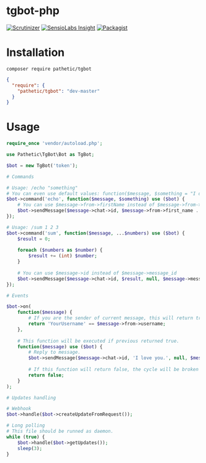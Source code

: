 # tgbot-php

[![Scrutinizer](https://img.shields.io/scrutinizer/g/pathetic/tgbot-php.svg?style=flat-square)](https://scrutinizer-ci.com/g/pathetic/tgbot-php/)
[![SensioLabs Insight](https://img.shields.io/sensiolabs/i/02ba0ee8-9aa7-43f3-8cf0-53e43697843f.svg?style=flat-square)](https://insight.sensiolabs.com/projects/56001e85-e5c1-49df-8a86-7d306cef0183)
[![Packagist](https://img.shields.io/packagist/dt/pathetic/tgbot.svg?style=flat-square)](https://packagist.org/packages/pathetic/tgbot)

# Installation

`composer require pathetic/tgbot`

```json
{
  "require": {
    "pathetic/tgbot": "dev-master"
  }
}
```

# Usage

```php
require_once 'vendor/autoload.php';

use Pathetic\TgBot\Bot as TgBot;

$bot = new TgBot('token');

# Commands

# Usage: /echo "something"
# You can even use default values: function($message, $something = "I don't know what to say.") {}
$bot->command('echo', function($message, $something) use ($bot) {
    # You can use $message->from->firstName instead of $message->from->first_name
    $bot->sendMessage($message->chat->id, $message->from->first_name . " says: $something");
});

# Usage: /sum 1 2 3
$bot->command('sum', function($message, ...$numbers) use ($bot) {
    $result = 0;
    
    foreach ($numbers as $number) {
        $result += (int) $number;
    }
    
    # You can use $message->id instead of $message->message_id
    $bot->sendMessage($message->chat->id, $result, null, $message->message_id);
});

# Events

$bot->on(
    function($message) {
        # If you are the sender of current message, this will return true.
        return 'YourUsername' == $message->from->username;
    },
    
    # This function will be executed if previous returned true.
    function($message) use ($bot) {
        # Reply to message.
        $bot->sendMessage($message->chat->id, 'I love you.', null, $message->id);
        
        # If this function will return false, the cycle will be broken so no other events for current message will be triggered.
        return false;
    }
);

# Updates handling

# Webhook
$bot->handle($bot->createUpdateFromRequest());

# Long polling
# This file should be runned as daemon.
while (true) {
    $bot->handle($bot->getUpdates());
    sleep(3);
}

```
